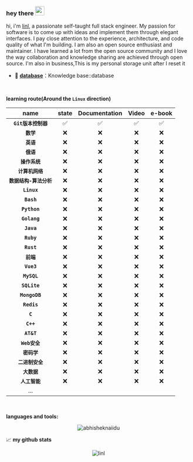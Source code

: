 ### hey there <img src="https://media.giphy.com/media/hvRJCLFzcasrR4ia7z/giphy.gif" width="25px">
hi, i'm [linl](https://github.com/linl-0x0), a passionate self-taught full stack engineer. My passion for software is to come up with ideas and implement them through elegant interfaces. I pay close attention to the experience, architecture, and code quality of what I'm building.
I am also an open source enthusiast and maintainer. I have learned a lot from the open source community and I love the way collaboration and knowledge sharing are achieved through open source.
I'm also in business,This is my personal storage unit after I reset it  

-  🔭 **[database](https://github.com/linl-0x0/database)**：Knowledge base::database

<br/>

**learning route(Around the `Linux` direction)**

|          name           | state | Documentation | Video | e-book |
| :---------------------: | :---: | :-----------: | :---: | :----: |
|   **`Git版本控制器`**   |   ✅   |       ✅       |   ✅   |   ✅    |
|       **`数学`**        |   ❌   |       ❌       |   ❌   |   ❌    |
|       **`英语`**        |   ❌   |       ❌       |   ❌   |   ❌    |
|       **`俄语`**        |   ❌   |       ❌       |   ❌   |   ❌    |
|     **`操作系统`**      |   ❌   |       ❌       |   ❌   |   ❌    |
|    **`计算机网络`**     |   ❌   |       ❌       |   ❌   |   ❌    |
| **`数据结构-算法分析`** |   ❌   |       ❌       |   ❌   |   ❌    |
|       **`Linux`**       |   ❌   |       ❌       |   ❌   |   ❌    |
|       **`Bash`**        |   ❌   |       ❌       |   ❌   |   ❌    |
|      **`Python`**       |   ❌   |       ❌       |   ❌   |   ❌    |
|      **`Golang`**       |   ❌   |       ❌       |   ❌   |   ❌    |
|       **`Java`**        |   ❌   |       ❌       |   ❌   |   ❌    |
|       **`Ruby`**        |   ❌   |       ❌       |   ❌   |   ❌    |
|       **`Rust`**        |   ❌   |       ❌       |   ❌   |   ❌    |
|       **`前端`**        |   ❌   |       ❌       |   ❌   |   ❌    |
|       **`Vue3`**        |   ❌   |       ❌       |   ❌   |   ❌    |
|       **`MySQL`**       |   ❌   |       ❌       |   ❌   |   ❌    |
|      **`SQLite`**       |   ❌   |       ❌       |   ❌   |   ❌    |
|      **`MongoDB`**      |   ❌   |       ❌       |   ❌   |   ❌    |
|       **`Redis`**       |   ❌   |       ❌       |   ❌   |   ❌    |
|         **`C`**         |   ❌   |       ❌       |   ❌   |   ❌    |
|        **`C++`**        |   ❌   |       ❌       |   ❌   |   ❌    |
|       **`AT&T`**        |   ❌   |       ❌       |   ❌   |   ❌    |
|      **`Web安全`**      |   ❌   |       ❌       |   ❌   |   ❌    |
|      **`密码学`**       |   ❌   |       ❌       |   ❌   |   ❌    |
|    **`二进制安全`**     |   ❌   |       ❌       |   ❌   |   ❌    |
|      **`大数据`**       |   ❌   |       ❌       |   ❌   |   ❌    |
|     **`人工智能`**      |   ❌   |       ❌       |   ❌   |   ❌    |
|           ...           |       |               |       |        |

<br/>

**languages and tools:**  

<p align="center"> <img src="https://github-readme-stats.vercel.app/api/top-langs/?username=linl-0x0&langs_count=compact&theme=dark" alt="abhisheknaiidu" />
<br/>

📈 **my github stats**

<p align="center"> <img src="https://github-readme-stats.vercel.app/api?username=linl-0x0&show_icons=true&theme=dark" alt="linl" />
